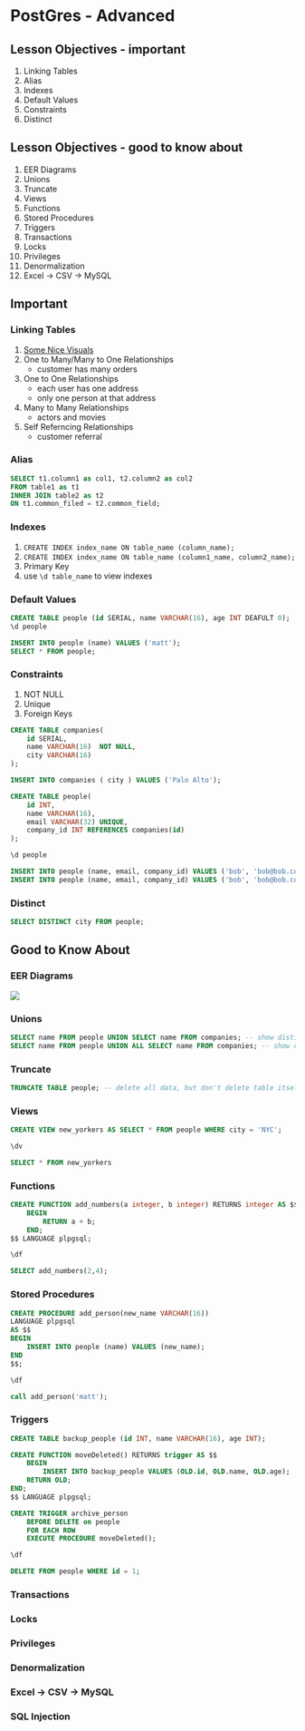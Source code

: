 # PostGres - Advanced

## Lesson Objectives - important

1. Linking Tables
1. Alias
1. Indexes
1. Default Values
1. Constraints
1. Distinct

## Lesson Objectives - good to know about

1. EER Diagrams
1. Unions
1. Truncate
1. Views
1. Functions
1. Stored Procedures
1. Triggers
1. Transactions
1. Locks
1. Privileges
1. Denormalization
1. Excel -> CSV -> MySQL

## Important

### Linking Tables

1. [Some Nice Visuals](http://code.tutsplus.com/articles/sql-for-beginners-part-3-database-relationships--net-8561)
1. One to Many/Many to One Relationships
	- customer has many orders
1. One to One Relationships
	- each user has one address
	- only one person at that address
1. Many to Many Relationships
	- actors and movies
1. Self Referncing Relationships
	- customer referral

### Alias

```sql
SELECT t1.column1 as col1, t2.column2 as col2
FROM table1 as t1
INNER JOIN table2 as t2
ON t1.common_filed = t2.common_field;
```

### Indexes

1. `CREATE INDEX index_name ON table_name (column_name);`
1. `CREATE INDEX index_name ON table_name (column1_name, column2_name);`
1. Primary Key
1. use `\d table_name` to view indexes

### Default Values

```sql
CREATE TABLE people (id SERIAL, name VARCHAR(16), age INT DEAFULT 0);
\d people

INSERT INTO people (name) VALUES ('matt');
SELECT * FROM people;
```

### Constraints

1. NOT NULL	
1. Unique
1. Foreign Keys

```sql
CREATE TABLE companies(
	id SERIAL,
	name VARCHAR(16)  NOT NULL,
	city VARCHAR(16)
);

INSERT INTO companies ( city ) VALUES ('Palo Alto');

CREATE TABLE people(
	id INT,
	name VARCHAR(16),
	email VARCHAR(32) UNIQUE,
	company_id INT REFERENCES companies(id)
);

\d people

INSERT INTO people (name, email, company_id) VALUES ('bob', 'bob@bob.com', 999) -- bad company_id
INSERT INTO people (name, email, company_id) VALUES ('bob', 'bob@bob.com', 1) -- not unique email
```

### Distinct

```sql
SELECT DISTINCT city FROM people;
```

## Good to Know About

### EER Diagrams

![](https://cdn.tutsplus.com/cdn-cgi/image/width=992/net/uploads/legacy/538_sql3/ss_6.png)

### Unions

```sql
SELECT name FROM people UNION SELECT name FROM companies; -- show distinct values
SELECT name FROM people UNION ALL SELECT name FROM companies; -- show duplicates
```

### Truncate

```sql
TRUNCATE TABLE people; -- delete all data, but don't delete table itself
```

### Views

```sql
CREATE VIEW new_yorkers AS SELECT * FROM people WHERE city = 'NYC';

\dv

SELECT * FROM new_yorkers
```

### Functions

```sql
CREATE FUNCTION add_numbers(a integer, b integer) RETURNS integer AS $$
	BEGIN
		RETURN a + b;
	END;
$$ LANGUAGE plpgsql;

\df

SELECT add_numbers(2,4);
```

### Stored Procedures

```sql
CREATE PROCEDURE add_person(new_name VARCHAR(16))
LANGUAGE plpgsql
AS $$
BEGIN
	INSERT INTO people (name) VALUES (new_name);
END
$$;

\df

call add_person('matt');
```

### Triggers

```sql
CREATE TABLE backup_people (id INT, name VARCHAR(16), age INT);

CREATE FUNCTION moveDeleted() RETURNS trigger AS $$
	BEGIN
		INSERT INTO backup_people VALUES (OLD.id, OLD.name, OLD.age);
	RETURN OLD;
END;
$$ LANGUAGE plpgsql;

CREATE TRIGGER archive_person
	BEFORE DELETE on people
	FOR EACH ROW
	EXECUTE PROCEDURE moveDeleted();

\df

DELETE FROM people WHERE id = 1;
```


### Transactions

### Locks

### Privileges

### Denormalization

### Excel -> CSV -> MySQL

### SQL Injection
